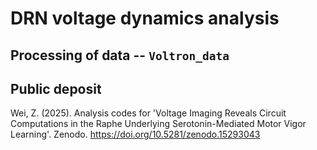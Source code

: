 # DRN voltage dynamics analysis

## Processing of data -- `Voltron_data`

## Public deposit
Wei, Z. (2025). Analysis codes for 'Voltage Imaging Reveals Circuit Computations in the Raphe Underlying Serotonin-Mediated Motor Vigor Learning'. Zenodo. https://doi.org/10.5281/zenodo.15293043
